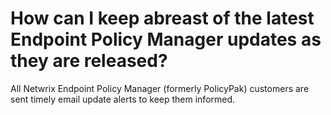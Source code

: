 # How can I keep abreast of the latest Endpoint Policy Manager updates as they are released?

All Netwrix Endpoint Policy Manager (formerly PolicyPak) customers are sent timely email update
alerts to keep them informed.
